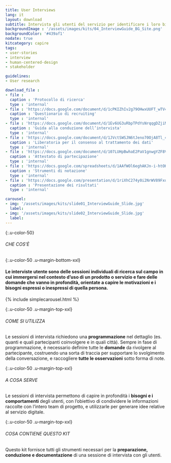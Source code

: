 ```yaml
---
title: User Interviews
lang: it
layout: download
subtitle: Intervista gli utenti del servizio per identificare i loro bisogni, motivazioni e frustrazioni
backgroundImage : '/assets/images/kits/04_InterviewGuide_BG_Site.png'
backgroundColor: '#439af1'
nodate: true
kitcategory: capire
tags: 
- user-stories
- interview
- human-centered-design
- stakeholder

guidelines:
- User research

download_file :
- file : 
  caption : 'Protocollo di ricerca'
  type : 'internal'
- file : 'https://docs.google.com/document/d/1cPKIZhIv2g79OHwxUUFT_wTV4X-vO5xFRACeVmf2rfM/edit' 
  caption : 'Questionario di recruiting'
  type : 'internal'
- file : 'https://docs.google.com/document/d/1Ev6UG3uRbpTPdYsNrqqgDZjiMpVDvPQk-XfriH2QDac/edit?usp=sharing'
  caption : 'Guida alla conduzione dell’intervista'
  type : 'internal'
- file : 'https://docs.google.com/document/d/1JVctSWSJN6tJeno70OjA8Tl_4rs0dIJ5XLoOQbIgo24/edit?usp=sharing'
  caption : 'Liberatoria per il consenso al trattamento dei dati'
  type : 'internal'
- file : 'https://docs.google.com/document/d/107LUHpBwhaE2PaV1gnwgYZF8VcC7Wn4bFX8pB0-aU5w/edit'
  caption : 'Attestato di partecipazione'
  type : 'internal'
- file : 'https://docs.google.com/spreadsheets/d/1AAfWOl6eghAKJn-i-htOKV5j2zSHhAM2IHTNxvxuIWY/edit#gid=1785015941'
  caption : 'Strumenti di notazione'
  type : 'internal'
- file : 'https://docs.google.com/presentation/d/1riXhC274y0i2NrWV89FxuV4s8U3PzjKPnuHaofLT7NQ/edit#slide=id.g351b5d350a_0_0' 
  caption : 'Presentazione dei risultati'
  type : 'internal'

carousel:
- img: '/assets/images/kits/slide01_InterviewGuide_Slide.jpg'
  label:
- img: '/assets/images/kits/slide02_InterviewGuide_Slide.jpg'
  label:
---
```


{:.u-color-50}
###### CHE COS’È

{:.u-color-50 .u-margin-bottom-xxl}
#### Le interviste utente sono delle sessioni individuali di **ricerca sul campo** in cui immergersi nel contesto d’uso di un prodotto o servizio e fare delle domande che vanno in profondità, orientate a capire le motivazioni e i bisogni espressi o inespressi di quella persona.

{% include simplecarousel.html  %} 

{:.u-color-50 .u-margin-top-xxl}
###### COME SI UTILIZZA
Le sessioni di intervista richiedono una **programmazione** nel dettaglio (es. quanti e quali partecipanti coinvolgere e in quali città). Sempre in fase di programmazione, è necessario definire tutte le **domande** da rivolgere al partecipante, costruendo una sorta di traccia per supportare lo svolgimento della conversazione, e raccogliere **tutte le osservazioni** sotto forma di note. 



{:.u-color-50 .u-margin-top-xxl}
###### A COSA SERVE
Le sessioni di intervista permettono di capire in profondità i **bisogni e i comportamenti** degli utenti, con l’obiettivo di condividere le informazioni raccolte con l’intero team di progetto, e utilizzarle per generare idee relative al servizio digitale.

{:.u-color-50 .u-margin-top-xxl}
###### COSA CONTIENE QUESTO KIT
Questo kit fornisce tutti gli strumenti necessari per la **preparazione, conduzione e documentazione** di una sessione di intervista con gli utenti. 
